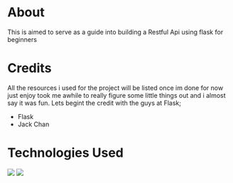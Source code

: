 # About
This is aimed to serve as a guide into building a Restful Api using flask for beginners
# Credits
All the resources i used for the project will be listed once im done
for now just enjoy took me awhile to really figure some little things out and 
i almost say it was fun. Lets begint the credit with the guys at Flask;
* Flask
* Jack Chan

# Technologies Used

![](https://repository-images.githubusercontent.com/203664833/cb492980-d0ad-11e9-8409-24df853c7078)
![](https://www.101computing.net/wp/wp-content/uploads/python-logo-1.png)
